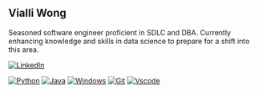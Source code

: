 ## Vialli Wong
Seasoned software engineer proficient in SDLC and DBA. Currently enhancing knowledge and skills in data science to prepare for a shift into this area.


<!--
**vialliw/vialliw** is a ✨ _special_ ✨ repository because its `README.md` (this file) appears on your GitHub profile.

Here are some ideas to get you started:

- 🔭 I’m currently working on ...
- 🌱 I’m currently learning ...
- 👯 I’m looking to collaborate on ...
- 🤔 I’m looking for help with ...
- 💬 Ask me about ...
- 📫 How to reach me: ...
- 😄 Pronouns: ...
- ⚡ Fun fact: ...
-->
<a href="https://www.linkedin.com/in/vialli-wong-06371094/" rel="nofollow"><img src="https://camo.githubusercontent.com/667c03468dae579c926cd7780ff8e0ad5abc1d9a79bb5bdfaaad6c297123814a/68747470733a2f2f696d672e736869656c64732e696f2f62616467652f4c696e6b6564496e2d4544434244463f7374796c653d666f722d7468652d6261646765266c6f676f3d6c696e6b6564696e266c6f676f436f6c6f723d7768697465" alt="LinkedIn" data-canonical-src="https://img.shields.io/badge/LinkedIn-EDCBDF?style=for-the-badge&amp;logo=linkedin&amp;logoColor=white" style="max-width: 100%;"></a>

<a target="_blank" rel="noopener noreferrer nofollow" href="https://camo.githubusercontent.com/35f6978b862c87cca6a7d8b19ea7586333617b4281b4148d8e3fcb1fadf601e2/68747470733a2f2f696d672e736869656c64732e696f2f62616467652f707974686f6e2d4544434244463f7374796c653d666f722d7468652d6261646765266c6f676f3d707974686f6e266c6f676f436f6c6f723d7768697465"><img src="https://camo.githubusercontent.com/35f6978b862c87cca6a7d8b19ea7586333617b4281b4148d8e3fcb1fadf601e2/68747470733a2f2f696d672e736869656c64732e696f2f62616467652f707974686f6e2d4544434244463f7374796c653d666f722d7468652d6261646765266c6f676f3d707974686f6e266c6f676f436f6c6f723d7768697465" alt="Python" data-canonical-src="https://img.shields.io/badge/python-EDCBDF?style=for-the-badge&amp;logo=python&amp;logoColor=white" style="max-width: 100%;"></a>
<a target="_blank" rel="noopener noreferrer nofollow" href="https://camo.githubusercontent.com/974986349a65443047934bd4b0f17267f4290240a8c85a3d11d41a6a244f3452/68747470733a2f2f696d672e736869656c64732e696f2f62616467652f6a6176612d4544434244463f7374796c653d666f722d7468652d6261646765266c6f676f3d6f70656e6a646b266c6f676f436f6c6f723d7768697465"><img src="https://camo.githubusercontent.com/974986349a65443047934bd4b0f17267f4290240a8c85a3d11d41a6a244f3452/68747470733a2f2f696d672e736869656c64732e696f2f62616467652f6a6176612d4544434244463f7374796c653d666f722d7468652d6261646765266c6f676f3d6f70656e6a646b266c6f676f436f6c6f723d7768697465" alt="Java" data-canonical-src="https://img.shields.io/badge/java-EDCBDF?style=for-the-badge&amp;logo=openjdk&amp;logoColor=white" style="max-width: 100%;"></a>
<a target="_blank" rel="noopener noreferrer nofollow" href="https://camo.githubusercontent.com/816241f794ed5eba86d330a2853c825def1cb110ef8c530e032a320322d19ec9/68747470733a2f2f696d672e736869656c64732e696f2f62616467652f57696e646f77732d4544434244463f7374796c653d666f722d7468652d6261646765266c6f676f3d77696e646f7773266c6f676f436f6c6f723d7768697465"><img src="https://camo.githubusercontent.com/816241f794ed5eba86d330a2853c825def1cb110ef8c530e032a320322d19ec9/68747470733a2f2f696d672e736869656c64732e696f2f62616467652f57696e646f77732d4544434244463f7374796c653d666f722d7468652d6261646765266c6f676f3d77696e646f7773266c6f676f436f6c6f723d7768697465" alt="Windows" data-canonical-src="https://img.shields.io/badge/Windows-EDCBDF?style=for-the-badge&amp;logo=windows&amp;logoColor=white" style="max-width: 100%;"></a>
<a target="_blank" rel="noopener noreferrer nofollow" href="https://camo.githubusercontent.com/62d23099537527c5dcf16afb7d43b460650439e3c258ed512d2d2b8feb68b023/68747470733a2f2f696d672e736869656c64732e696f2f62616467652f4749542d4544434244463f7374796c653d666f722d7468652d6261646765266c6f676f3d676974266c6f676f436f6c6f723d7768697465"><img src="https://camo.githubusercontent.com/62d23099537527c5dcf16afb7d43b460650439e3c258ed512d2d2b8feb68b023/68747470733a2f2f696d672e736869656c64732e696f2f62616467652f4749542d4544434244463f7374796c653d666f722d7468652d6261646765266c6f676f3d676974266c6f676f436f6c6f723d7768697465" alt="Git" data-canonical-src="https://img.shields.io/badge/GIT-EDCBDF?style=for-the-badge&amp;logo=git&amp;logoColor=white" style="max-width: 100%;"></a>
<a target="_blank" rel="noopener noreferrer nofollow" href="https://camo.githubusercontent.com/c3a77e8d69fa5eee6b67aa9672860324c46583d3eb3d7b3692983657cda4195b/68747470733a2f2f696d672e736869656c64732e696f2f62616467652f5673636f64652d4544434244463f7374796c653d666f722d7468652d6261646765266c6f676f3d76697375616c2d73747564696f2d636f6465266c6f676f436f6c6f723d7768697465"><img src="https://camo.githubusercontent.com/c3a77e8d69fa5eee6b67aa9672860324c46583d3eb3d7b3692983657cda4195b/68747470733a2f2f696d672e736869656c64732e696f2f62616467652f5673636f64652d4544434244463f7374796c653d666f722d7468652d6261646765266c6f676f3d76697375616c2d73747564696f2d636f6465266c6f676f436f6c6f723d7768697465" alt="Vscode" data-canonical-src="https://img.shields.io/badge/Vscode-EDCBDF?style=for-the-badge&amp;logo=visual-studio-code&amp;logoColor=white" style="max-width: 100%;"></a>
